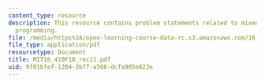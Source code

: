 ```yaml
---
content_type: resource
description: This resource contains problem statements related to mixed integer linear
  programming.
file: /media/https%3A/open-learning-course-data-rc.s3.amazonaws.com/16-410-principles-of-autonomy-and-decision-making-fall-2010/9f01bfef12043bf7a566dcfa905e623e_MIT16_410F10_rec11.pdf
file_type: application/pdf
resourcetype: Document
title: MIT16_410F10_rec11.pdf
uid: 9f01bfef-1204-3bf7-a566-dcfa905e623e
---
```

